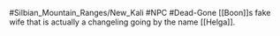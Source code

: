 #Silbian_Mountain_Ranges/New_Kali #NPC #Dead-Gone 
[[Boon]]s fake wife that is actually a changeling going by the name [[Helga]].